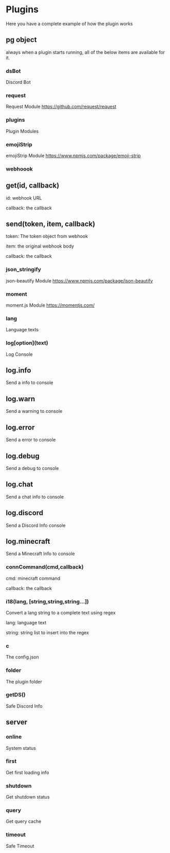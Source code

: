 # Plugins
Here you have a complete example of how the plugin works

## pg object
always when a plugin starts running, all of the below items are available for it.

### dsBot
Discord Bot

### request
Request Module https://github.com/request/request

### plugins
Plugin Modules

### emojiStrip
emojiStrip Module https://www.npmjs.com/package/emoji-strip

### webhoook

## get(id, callback)
id: webhook URL

callback: the callback

## send(token, item, callback)
token: The token object from webhook

item: the original webhook body

callback: the callback

### json_stringify
json-beautify Module https://www.npmjs.com/package/json-beautify

### moment
moment.js Module https://momentjs.com/

### lang
Language texts

### log\[option\](text)
Log Console

## log.info
Send a info to console

## log.warn
Send a warning to console

## log.error
Send a error to console

## log.debug
Send a debug to console

## log.chat
Send a chat info to console

## log.discord
Send a Discord Info console

## log.minecraft
Send a Minecraft Info to console

### connCommand(cmd,callback)
cmd: minecraft command

callback: the callback

### i18(lang, [string,string,string...])
Convert a lang string to a complete text using regex

lang: language text

string: string list to insert into the regex

### c
The config.json

### folder
The plugin folder

### getDS()
Safe Discord Info

## server

### online
System status

### first
Get first loading info

### shutdown
Get shutdown status

### query
Get query cache

### timeout
Safe Timeout
